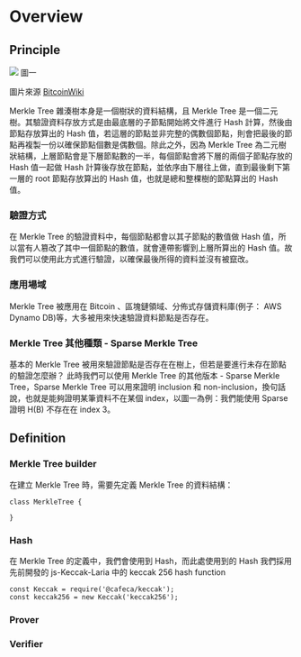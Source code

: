 # Overview
## Principle
![](https://i.imgur.com/kngYziw.png)
圖一

圖片來源 [BitcoinWiki](https://en.bitcoinwiki.org/wiki/Main_Page)

Merkle Tree 雜湊樹本身是一個樹狀的資料結構，且 Merkle Tree 是一個二元樹。其驗證資料存放方式是由最底層的子節點開始將文件進行 Hash 計算，然後由節點存放算出的 Hash 值，若這層的節點並非完整的偶數個節點，則會把最後的節點再複製一份以確保節點個數是偶數個。除此之外，因為 Merkle Tree 為二元樹狀結構，上層節點會是下層節點數的一半，每個節點會將下層的兩個子節點存放的 Hash 值一起做 Hash 計算後存放在節點，並依序由下層往上做，直到最後剩下第一層的 root 節點存放算出的 Hash 值，也就是總和整棵樹的節點算出的 Hash 值。
### 驗證方式
在 Merkle Tree 的驗證資料中，每個節點都會以其子節點的數值做 Hash 值，所以當有人篡改了其中一個節點的數值，就會連帶影響到上層所算出的 Hash 值。故我們可以使用此方式進行驗證，以確保最後所得的資料並沒有被竄改。
### 應用場域
Merkle Tree 被應用在 Bitcoin 、區塊鏈領域、分佈式存儲資料庫(例子： AWS Dynamo DB)等，大多被用來快速驗證資料節點是否存在。
### Merkle Tree 其他種類 - Sparse Merkle Tree
基本的 Merkle Tree 被用來驗證節點是否存在在樹上，但若是要進行未存在節點的驗證怎麼辦？
此時我們可以使用 Merkle Tree 的其他版本 - Sparse Merkle Tree，Sparse Merkle Tree 可以用來證明 inclusion 和 non-inclusion，換句話說，也就是能夠證明某筆資料不在某個 index，以圖一為例：我們能使用 Sparse 證明 H(B) 不存在在 index 3。

## Definition
### Merkle Tree builder
在建立 Merkle Tree 時，需要先定義 Merkle Tree 的資料結構：
```
class MerkleTree {

}
```
### Hash
在 Merkle Tree 的定義中，我們會使用到 Hash，而此處使用到的 Hash 我們採用先前開發的 js-Keccak-Laria 中的 keccak 256 hash function
```
const Keccak = require('@cafeca/keccak');
const keccak256 = new Keccak('keccak256'); 
```
### Prover
### Verifier

